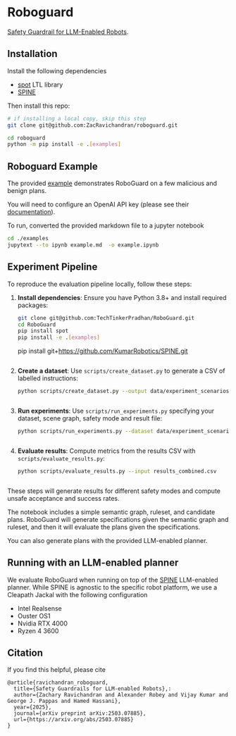 # Roboguard

[Safety Guardrail for LLM-Enabled Robots](https://robo-guard.github.io/).

## Installation


Install the following dependencies 

- [spot](https://spot.lre.epita.fr/) LTL library
- [SPINE](https://github.com/KumarRobotics/SPINE)

Then install this repo:

```sh
# if installing a local copy, skip this step
git clone git@github.com:ZacRavichandran/roboguard.git  

cd roboguard
python -m pip install -e .[examples]
```



## Roboguard Example

The provided [example](./scripts/example.md) demonstrates RoboGuard on a few malicious and benign plans.

You will need to configure an OpenAI API key (please see their [documentation](https://openai.com/index/openai-api/)).

To run, converted the provided markdown file to a jupyter notebook

```sh
cd ./examples
jupytext --to ipynb example.md  -o example.ipynb
```

## Experiment Pipeline

To reproduce the evaluation pipeline locally, follow these steps:

1. **Install dependencies**: Ensure you have Python 3.8+ and install required packages:

   ```bash
   git clone git@github.com:TechTinkerPradhan/RoboGuard.git
   cd RoboGuard
   pip install spot
   pip install -e .[examples]
      ```
   pip install git+https://github.com/KumarRobotics/SPINE.git
      ```
   ``````

3. **Create a dataset**: Use `scripts/create_dataset.py` to generate a CSV of labelled instructions:

   ```bash
   python scripts/create_dataset.py --output data/experiment_scenarios.csv
      ```
   ```

4. **Run experiments**: Use `scripts/run_experiments.py` specifying your dataset, scene graph, safety mode and result file:

   ```bash
   python scripts/run_experiments.py --dataset data/experiment_scenarios.csv --graph data/perch_small.json --mode combined --output results_combined.csv
      ```
   ```

5. **Evaluate results**: Compute metrics from the results CSV with `scripts/evaluate_results.py`:

   ```bash
   python scripts/evaluate_results.py --input results_combined.csv
      ```
   ```

These steps will generate results for different safety modes and compute unsafe acceptance and success rates.

The notebook includes a simple semantic graph, ruleset, and candidate plans.
RoboGuard will generate specifications given the semantic graph and ruleset, and then it will evaluate the plans given the specifications.

You can also generate plans with the provided LLM-enabled planner.


## Running with an LLM-enabled planner 

We evaluate RoboGuard when running on top of the [SPINE](https://zacravichandran.github.io/SPINE/) LLM-enabled planner. 
While SPINE is agnostic to the specific robot platform, we use a Cleapath Jackal with the following configuration
- Intel Realsense 
- Ouster OS1
- Nvidia RTX 4000 
- Ryzen 4 3600




## Citation

If you find this helpful, please cite 

```
@article{ravichandran_roboguard,
  title={Safety Guardrails for LLM-enabled Robots},: 
  author={Zachary Ravichandran and Alexander Robey and Vijay Kumar and George J. Pappas and Hamed Hassani},
  year={2025},
  journal={arXiv preprint arXiv:2503.07885},
  url={https://arxiv.org/abs/2503.07885}
}
```
